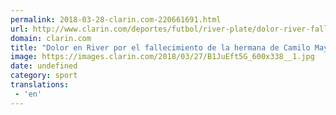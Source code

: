 ```yaml
---
permalink: 2018-03-28-clarin.com-220661691.html
url: http://www.clarin.com/deportes/futbol/river-plate/dolor-river-fallecimiento-hermana-camilo-mayada_0_ByK8bfF9z.html
domain: clarin.com
title: "Dolor en River por el fallecimiento de la hermana de Camilo Mayada"
image: https://images.clarin.com/2018/03/27/B1JuEft5G_600x338__1.jpg
date: undefined
category: sport
translations: 
 - 'en'
---
```



